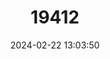 ---
title: "19412"
category: "Reithrodontomys microdon"
draft: false
date: 2024-02-22 13:03:50
languages:
  English: ["Small-toothed Harvest Mouse"]
---